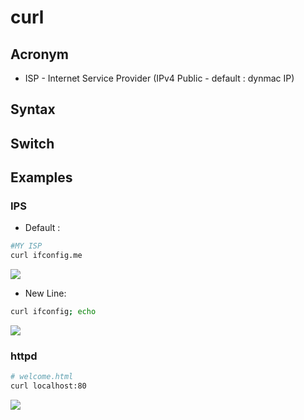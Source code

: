 # curl

## Acronym
* ISP - Internet Service Provider (IPv4 Public - default : dynmac IP)

## Syntax

## Switch

## Examples
### IPS
* Default :
````Bash
#MY ISP
curl ifconfig.me
````
[<img src="https://i.imgur.com/4VcaqNI.png">](https://i.imgur.com/4VcaqNI.png)

* New Line:
````Bash
curl ifconfig; echo
````
[<img src="https://i.imgur.com/xx9bRty.png">](https://i.imgur.com/xx9bRty.png)

### httpd
````Bash
# welcome.html
curl localhost:80
````

[<img src="https://i.imgur.com/MZDSArz.png">](https://i.imgur.com/MZDSArz.png)
